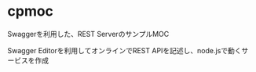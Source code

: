 # cpmoc

  Swaggerを利用した、REST ServerのサンプルMOC
  
  Swagger Editorを利用してオンラインでREST APIを記述し、node.jsで動くサービスを作成
